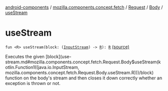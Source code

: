 [android-components](../../../index.md) / [mozilla.components.concept.fetch](../../index.md) / [Request](../index.md) / [Body](index.md) / [useStream](./use-stream.md)

# useStream

`fun <R> useStream(block: (`[`InputStream`](https://developer.android.com/reference/java/io/InputStream.html)`) -> `[`R`](use-stream.md#R)`): `[`R`](use-stream.md#R) [(source)](https://github.com/mozilla-mobile/android-components/blob/master/components/concept/fetch/src/main/java/mozilla/components/concept/fetch/Request.kt#L92)

Executes the given [block](use-stream.md#mozilla.components.concept.fetch.Request.Body$useStream(kotlin.Function1((java.io.InputStream, mozilla.components.concept.fetch.Request.Body.useStream.R)))/block) function on the body's stream and then closes it down correctly whether an
exception is thrown or not.

